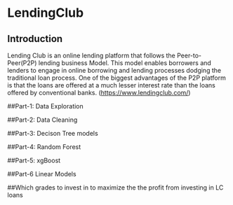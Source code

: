 # LendingClub

## Introduction

Lending Club is an online lending platform that follows the Peer-to-Peer(P2P) lending business
Model. This model enables borrowers and lenders to engage in online borrowing and lending
processes dodging the traditional loan process. One of the biggest advantages of the P2P platform
is that the loans are offered at a much lesser interest rate than the loans offered by conventional
banks. (https://www.lendingclub.com/)

##Part-1: Data Exploration

##Part-2: Data Cleaning

##Part-3: Decison Tree models

##Part-4: Random Forest

##Part-5: xgBoost

##Part-6 Linear Models

##Which grades to invest in to maximize the the profit from investing in LC loans





